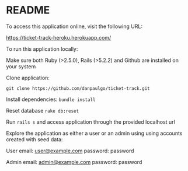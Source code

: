 # README

To access this application online, visit the following URL:

https://ticket-track-heroku.herokuapp.com/

To run this application locally:

Make sure both Ruby (>2.5.0), Rails (>5.2.2) and Github are installed on your system

Clone application:

`git clone https://github.com/danpaulgo/ticket-track.git`

Install dependencies:
`bundle install`

Reset database
`rake db:reset`

Run `rails s` and access application through the provided localhost url

Explore the application as either a user or an admin using using accounts created with seed data:

User 
email: user@example.com 
password: password

Admin 
email: admin@example.com 
password: password
